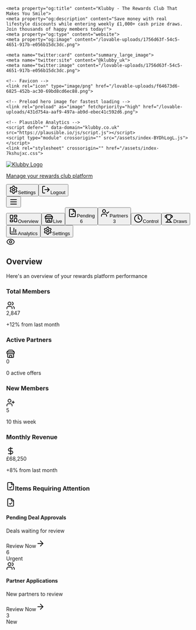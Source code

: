 <html lang="en"><head>
    <meta charset="UTF-8">
    <meta name="viewport" content="width=device-width, initial-scale=1.0">
    <title>Klubby - The Rewards Club That Makes You Smile</title>
    <meta name="description" content="Join Klubby, the UK's leading rewards club. Save money with real lifestyle discounts while entering weekly £1,000+ cash prize draws. Start your journey today!">
    <meta name="author" content="Klubby">

    <meta property="og:title" content="Klubby - The Rewards Club That Makes You Smile">
    <meta property="og:description" content="Save money with real lifestyle discounts while entering weekly £1,000+ cash prize draws. Join thousands of happy members today!">
    <meta property="og:type" content="website">
    <meta property="og:image" content="/lovable-uploads/1756d63f-54c5-4651-917b-e056b15dc3dc.png">

    <meta name="twitter:card" content="summary_large_image">
    <meta name="twitter:site" content="@klubby_uk">
    <meta name="twitter:image" content="/lovable-uploads/1756d63f-54c5-4651-917b-e056b15dc3dc.png">
    
    <!-- Favicon -->
    <link rel="icon" type="image/png" href="/lovable-uploads/f64673d6-6825-452b-ac30-69bd8cd6ec88.png">

    <!-- Preload hero image for fastest loading -->
    <link rel="preload" as="image" fetchpriority="high" href="/lovable-uploads/431d754a-aaf9-497a-ab9d-ebec41c592d6.png">
    
    <!-- Plausible Analytics -->
    <script defer="" data-domain="klubby.co.uk" src="https://plausible.io/js/script.js"></script>
    <script type="module" crossorigin="" src="/assets/index-BYDhLogL.js"></script>
    <link rel="stylesheet" crossorigin="" href="/assets/index-7kshujxc.css">
  <script defer="" src="https://klubby.lovable.app/~flock.js" data-proxy-url="https://klubby.lovable.app/~api/analytics"></script><style type="text/css">:where(html[dir="ltr"]),:where([data-sonner-toaster][dir="ltr"]){--toast-icon-margin-start: -3px;--toast-icon-margin-end: 4px;--toast-svg-margin-start: -1px;--toast-svg-margin-end: 0px;--toast-button-margin-start: auto;--toast-button-margin-end: 0;--toast-close-button-start: 0;--toast-close-button-end: unset;--toast-close-button-transform: translate(-35%, -35%)}:where(html[dir="rtl"]),:where([data-sonner-toaster][dir="rtl"]){--toast-icon-margin-start: 4px;--toast-icon-margin-end: -3px;--toast-svg-margin-start: 0px;--toast-svg-margin-end: -1px;--toast-button-margin-start: 0;--toast-button-margin-end: auto;--toast-close-button-start: unset;--toast-close-button-end: 0;--toast-close-button-transform: translate(35%, -35%)}:where([data-sonner-toaster]){position:fixed;width:var(--width);font-family:ui-sans-serif,system-ui,-apple-system,BlinkMacSystemFont,Segoe UI,Roboto,Helvetica Neue,Arial,Noto Sans,sans-serif,Apple Color Emoji,Segoe UI Emoji,Segoe UI Symbol,Noto Color Emoji;--gray1: hsl(0, 0%, 99%);--gray2: hsl(0, 0%, 97.3%);--gray3: hsl(0, 0%, 95.1%);--gray4: hsl(0, 0%, 93%);--gray5: hsl(0, 0%, 90.9%);--gray6: hsl(0, 0%, 88.7%);--gray7: hsl(0, 0%, 85.8%);--gray8: hsl(0, 0%, 78%);--gray9: hsl(0, 0%, 56.1%);--gray10: hsl(0, 0%, 52.3%);--gray11: hsl(0, 0%, 43.5%);--gray12: hsl(0, 0%, 9%);--border-radius: 8px;box-sizing:border-box;padding:0;margin:0;list-style:none;outline:none;z-index:999999999;transition:transform .4s ease}:where([data-sonner-toaster][data-lifted="true"]){transform:translateY(-10px)}@media (hover: none) and (pointer: coarse){:where([data-sonner-toaster][data-lifted="true"]){transform:none}}:where([data-sonner-toaster][data-x-position="right"]){right:var(--offset-right)}:where([data-sonner-toaster][data-x-position="left"]){left:var(--offset-left)}:where([data-sonner-toaster][data-x-position="center"]){left:50%;transform:translate(-50%)}:where([data-sonner-toaster][data-y-position="top"]){top:var(--offset-top)}:where([data-sonner-toaster][data-y-position="bottom"]){bottom:var(--offset-bottom)}:where([data-sonner-toast]){--y: translateY(100%);--lift-amount: calc(var(--lift) * var(--gap));z-index:var(--z-index);position:absolute;opacity:0;transform:var(--y);filter:blur(0);touch-action:none;transition:transform .4s,opacity .4s,height .4s,box-shadow .2s;box-sizing:border-box;outline:none;overflow-wrap:anywhere}:where([data-sonner-toast][data-styled="true"]){padding:16px;background:var(--normal-bg);border:1px solid var(--normal-border);color:var(--normal-text);border-radius:var(--border-radius);box-shadow:0 4px 12px #0000001a;width:var(--width);font-size:13px;display:flex;align-items:center;gap:6px}:where([data-sonner-toast]:focus-visible){box-shadow:0 4px 12px #0000001a,0 0 0 2px #0003}:where([data-sonner-toast][data-y-position="top"]){top:0;--y: translateY(-100%);--lift: 1;--lift-amount: calc(1 * var(--gap))}:where([data-sonner-toast][data-y-position="bottom"]){bottom:0;--y: translateY(100%);--lift: -1;--lift-amount: calc(var(--lift) * var(--gap))}:where([data-sonner-toast]) :where([data-description]){font-weight:400;line-height:1.4;color:inherit}:where([data-sonner-toast]) :where([data-title]){font-weight:500;line-height:1.5;color:inherit}:where([data-sonner-toast]) :where([data-icon]){display:flex;height:16px;width:16px;position:relative;justify-content:flex-start;align-items:center;flex-shrink:0;margin-left:var(--toast-icon-margin-start);margin-right:var(--toast-icon-margin-end)}:where([data-sonner-toast][data-promise="true"]) :where([data-icon])>svg{opacity:0;transform:scale(.8);transform-origin:center;animation:sonner-fade-in .3s ease forwards}:where([data-sonner-toast]) :where([data-icon])>*{flex-shrink:0}:where([data-sonner-toast]) :where([data-icon]) svg{margin-left:var(--toast-svg-margin-start);margin-right:var(--toast-svg-margin-end)}:where([data-sonner-toast]) :where([data-content]){display:flex;flex-direction:column;gap:2px}[data-sonner-toast][data-styled=true] [data-button]{border-radius:4px;padding-left:8px;padding-right:8px;height:24px;font-size:12px;color:var(--normal-bg);background:var(--normal-text);margin-left:var(--toast-button-margin-start);margin-right:var(--toast-button-margin-end);border:none;cursor:pointer;outline:none;display:flex;align-items:center;flex-shrink:0;transition:opacity .4s,box-shadow .2s}:where([data-sonner-toast]) :where([data-button]):focus-visible{box-shadow:0 0 0 2px #0006}:where([data-sonner-toast]) :where([data-button]):first-of-type{margin-left:var(--toast-button-margin-start);margin-right:var(--toast-button-margin-end)}:where([data-sonner-toast]) :where([data-cancel]){color:var(--normal-text);background:rgba(0,0,0,.08)}:where([data-sonner-toast][data-theme="dark"]) :where([data-cancel]){background:rgba(255,255,255,.3)}:where([data-sonner-toast]) :where([data-close-button]){position:absolute;left:var(--toast-close-button-start);right:var(--toast-close-button-end);top:0;height:20px;width:20px;display:flex;justify-content:center;align-items:center;padding:0;color:var(--gray12);border:1px solid var(--gray4);transform:var(--toast-close-button-transform);border-radius:50%;cursor:pointer;z-index:1;transition:opacity .1s,background .2s,border-color .2s}[data-sonner-toast] [data-close-button]{background:var(--gray1)}:where([data-sonner-toast]) :where([data-close-button]):focus-visible{box-shadow:0 4px 12px #0000001a,0 0 0 2px #0003}:where([data-sonner-toast]) :where([data-disabled="true"]){cursor:not-allowed}:where([data-sonner-toast]):hover :where([data-close-button]):hover{background:var(--gray2);border-color:var(--gray5)}:where([data-sonner-toast][data-swiping="true"]):before{content:"";position:absolute;left:-50%;right:-50%;height:100%;z-index:-1}:where([data-sonner-toast][data-y-position="top"][data-swiping="true"]):before{bottom:50%;transform:scaleY(3) translateY(50%)}:where([data-sonner-toast][data-y-position="bottom"][data-swiping="true"]):before{top:50%;transform:scaleY(3) translateY(-50%)}:where([data-sonner-toast][data-swiping="false"][data-removed="true"]):before{content:"";position:absolute;inset:0;transform:scaleY(2)}:where([data-sonner-toast]):after{content:"";position:absolute;left:0;height:calc(var(--gap) + 1px);bottom:100%;width:100%}:where([data-sonner-toast][data-mounted="true"]){--y: translateY(0);opacity:1}:where([data-sonner-toast][data-expanded="false"][data-front="false"]){--scale: var(--toasts-before) * .05 + 1;--y: translateY(calc(var(--lift-amount) * var(--toasts-before))) scale(calc(-1 * var(--scale)));height:var(--front-toast-height)}:where([data-sonner-toast])>*{transition:opacity .4s}:where([data-sonner-toast][data-expanded="false"][data-front="false"][data-styled="true"])>*{opacity:0}:where([data-sonner-toast][data-visible="false"]){opacity:0;pointer-events:none}:where([data-sonner-toast][data-mounted="true"][data-expanded="true"]){--y: translateY(calc(var(--lift) * var(--offset)));height:var(--initial-height)}:where([data-sonner-toast][data-removed="true"][data-front="true"][data-swipe-out="false"]){--y: translateY(calc(var(--lift) * -100%));opacity:0}:where([data-sonner-toast][data-removed="true"][data-front="false"][data-swipe-out="false"][data-expanded="true"]){--y: translateY(calc(var(--lift) * var(--offset) + var(--lift) * -100%));opacity:0}:where([data-sonner-toast][data-removed="true"][data-front="false"][data-swipe-out="false"][data-expanded="false"]){--y: translateY(40%);opacity:0;transition:transform .5s,opacity .2s}:where([data-sonner-toast][data-removed="true"][data-front="false"]):before{height:calc(var(--initial-height) + 20%)}[data-sonner-toast][data-swiping=true]{transform:var(--y) translateY(var(--swipe-amount-y, 0px)) translate(var(--swipe-amount-x, 0px));transition:none}[data-sonner-toast][data-swiped=true]{user-select:none}[data-sonner-toast][data-swipe-out=true][data-y-position=bottom],[data-sonner-toast][data-swipe-out=true][data-y-position=top]{animation-duration:.2s;animation-timing-function:ease-out;animation-fill-mode:forwards}[data-sonner-toast][data-swipe-out=true][data-swipe-direction=left]{animation-name:swipe-out-left}[data-sonner-toast][data-swipe-out=true][data-swipe-direction=right]{animation-name:swipe-out-right}[data-sonner-toast][data-swipe-out=true][data-swipe-direction=up]{animation-name:swipe-out-up}[data-sonner-toast][data-swipe-out=true][data-swipe-direction=down]{animation-name:swipe-out-down}@keyframes swipe-out-left{0%{transform:var(--y) translate(var(--swipe-amount-x));opacity:1}to{transform:var(--y) translate(calc(var(--swipe-amount-x) - 100%));opacity:0}}@keyframes swipe-out-right{0%{transform:var(--y) translate(var(--swipe-amount-x));opacity:1}to{transform:var(--y) translate(calc(var(--swipe-amount-x) + 100%));opacity:0}}@keyframes swipe-out-up{0%{transform:var(--y) translateY(var(--swipe-amount-y));opacity:1}to{transform:var(--y) translateY(calc(var(--swipe-amount-y) - 100%));opacity:0}}@keyframes swipe-out-down{0%{transform:var(--y) translateY(var(--swipe-amount-y));opacity:1}to{transform:var(--y) translateY(calc(var(--swipe-amount-y) + 100%));opacity:0}}@media (max-width: 600px){[data-sonner-toaster]{position:fixed;right:var(--mobile-offset-right);left:var(--mobile-offset-left);width:100%}[data-sonner-toaster][dir=rtl]{left:calc(var(--mobile-offset-left) * -1)}[data-sonner-toaster] [data-sonner-toast]{left:0;right:0;width:calc(100% - var(--mobile-offset-left) * 2)}[data-sonner-toaster][data-x-position=left]{left:var(--mobile-offset-left)}[data-sonner-toaster][data-y-position=bottom]{bottom:var(--mobile-offset-bottom)}[data-sonner-toaster][data-y-position=top]{top:var(--mobile-offset-top)}[data-sonner-toaster][data-x-position=center]{left:var(--mobile-offset-left);right:var(--mobile-offset-right);transform:none}}[data-sonner-toaster][data-theme=light]{--normal-bg: #fff;--normal-border: var(--gray4);--normal-text: var(--gray12);--success-bg: hsl(143, 85%, 96%);--success-border: hsl(145, 92%, 91%);--success-text: hsl(140, 100%, 27%);--info-bg: hsl(208, 100%, 97%);--info-border: hsl(221, 91%, 91%);--info-text: hsl(210, 92%, 45%);--warning-bg: hsl(49, 100%, 97%);--warning-border: hsl(49, 91%, 91%);--warning-text: hsl(31, 92%, 45%);--error-bg: hsl(359, 100%, 97%);--error-border: hsl(359, 100%, 94%);--error-text: hsl(360, 100%, 45%)}[data-sonner-toaster][data-theme=light] [data-sonner-toast][data-invert=true]{--normal-bg: #000;--normal-border: hsl(0, 0%, 20%);--normal-text: var(--gray1)}[data-sonner-toaster][data-theme=dark] [data-sonner-toast][data-invert=true]{--normal-bg: #fff;--normal-border: var(--gray3);--normal-text: var(--gray12)}[data-sonner-toaster][data-theme=dark]{--normal-bg: #000;--normal-bg-hover: hsl(0, 0%, 12%);--normal-border: hsl(0, 0%, 20%);--normal-border-hover: hsl(0, 0%, 25%);--normal-text: var(--gray1);--success-bg: hsl(150, 100%, 6%);--success-border: hsl(147, 100%, 12%);--success-text: hsl(150, 86%, 65%);--info-bg: hsl(215, 100%, 6%);--info-border: hsl(223, 100%, 12%);--info-text: hsl(216, 87%, 65%);--warning-bg: hsl(64, 100%, 6%);--warning-border: hsl(60, 100%, 12%);--warning-text: hsl(46, 87%, 65%);--error-bg: hsl(358, 76%, 10%);--error-border: hsl(357, 89%, 16%);--error-text: hsl(358, 100%, 81%)}[data-sonner-toaster][data-theme=dark] [data-sonner-toast] [data-close-button]{background:var(--normal-bg);border-color:var(--normal-border);color:var(--normal-text)}[data-sonner-toaster][data-theme=dark] [data-sonner-toast] [data-close-button]:hover{background:var(--normal-bg-hover);border-color:var(--normal-border-hover)}[data-rich-colors=true][data-sonner-toast][data-type=success],[data-rich-colors=true][data-sonner-toast][data-type=success] [data-close-button]{background:var(--success-bg);border-color:var(--success-border);color:var(--success-text)}[data-rich-colors=true][data-sonner-toast][data-type=info],[data-rich-colors=true][data-sonner-toast][data-type=info] [data-close-button]{background:var(--info-bg);border-color:var(--info-border);color:var(--info-text)}[data-rich-colors=true][data-sonner-toast][data-type=warning],[data-rich-colors=true][data-sonner-toast][data-type=warning] [data-close-button]{background:var(--warning-bg);border-color:var(--warning-border);color:var(--warning-text)}[data-rich-colors=true][data-sonner-toast][data-type=error],[data-rich-colors=true][data-sonner-toast][data-type=error] [data-close-button]{background:var(--error-bg);border-color:var(--error-border);color:var(--error-text)}.sonner-loading-wrapper{--size: 16px;height:var(--size);width:var(--size);position:absolute;inset:0;z-index:10}.sonner-loading-wrapper[data-visible=false]{transform-origin:center;animation:sonner-fade-out .2s ease forwards}.sonner-spinner{position:relative;top:50%;left:50%;height:var(--size);width:var(--size)}.sonner-loading-bar{animation:sonner-spin 1.2s linear infinite;background:var(--gray11);border-radius:6px;height:8%;left:-10%;position:absolute;top:-3.9%;width:24%}.sonner-loading-bar:nth-child(1){animation-delay:-1.2s;transform:rotate(.0001deg) translate(146%)}.sonner-loading-bar:nth-child(2){animation-delay:-1.1s;transform:rotate(30deg) translate(146%)}.sonner-loading-bar:nth-child(3){animation-delay:-1s;transform:rotate(60deg) translate(146%)}.sonner-loading-bar:nth-child(4){animation-delay:-.9s;transform:rotate(90deg) translate(146%)}.sonner-loading-bar:nth-child(5){animation-delay:-.8s;transform:rotate(120deg) translate(146%)}.sonner-loading-bar:nth-child(6){animation-delay:-.7s;transform:rotate(150deg) translate(146%)}.sonner-loading-bar:nth-child(7){animation-delay:-.6s;transform:rotate(180deg) translate(146%)}.sonner-loading-bar:nth-child(8){animation-delay:-.5s;transform:rotate(210deg) translate(146%)}.sonner-loading-bar:nth-child(9){animation-delay:-.4s;transform:rotate(240deg) translate(146%)}.sonner-loading-bar:nth-child(10){animation-delay:-.3s;transform:rotate(270deg) translate(146%)}.sonner-loading-bar:nth-child(11){animation-delay:-.2s;transform:rotate(300deg) translate(146%)}.sonner-loading-bar:nth-child(12){animation-delay:-.1s;transform:rotate(330deg) translate(146%)}@keyframes sonner-fade-in{0%{opacity:0;transform:scale(.8)}to{opacity:1;transform:scale(1)}}@keyframes sonner-fade-out{0%{opacity:1;transform:scale(1)}to{opacity:0;transform:scale(.8)}}@keyframes sonner-spin{0%{opacity:1}to{opacity:.15}}@media (prefers-reduced-motion){[data-sonner-toast],[data-sonner-toast]>*,.sonner-loading-bar{transition:none!important;animation:none!important}}.sonner-loader{position:absolute;top:50%;left:50%;transform:translate(-50%,-50%);transform-origin:center;transition:opacity .2s,transform .2s}.sonner-loader[data-visible=false]{opacity:0;transform:scale(.8) translate(-50%,-50%)}
</style><script src="https://js.stripe.com/basil/stripe.js"></script></head>

  <body>
    <div id="root"><div role="region" aria-label="Notifications (F8)" tabindex="-1" style="pointer-events: none;"><ol tabindex="-1" class="fixed top-0 z-[100] flex max-h-screen w-full flex-col-reverse p-4 sm:bottom-0 sm:right-0 sm:top-auto sm:flex-col md:max-w-[420px]"></ol></div><section aria-label="Notifications alt+T" tabindex="-1" aria-live="polite" aria-relevant="additions text" aria-atomic="false"></section><div class="min-h-screen bg-gray-50"><section aria-label="Notifications alt+T" tabindex="-1" aria-live="polite" aria-relevant="additions text" aria-atomic="false"></section><div class="bg-white border-b sticky top-0 z-50"><div class="container mx-auto px-3 sm:px-4 py-3 sm:py-4"><div class="flex justify-between items-center"><div class="flex items-center gap-3 flex-1 min-w-0"><a class="min-w-0 hover:opacity-75 transition-opacity cursor-pointer logo-container" href="/"><img src="/lovable-uploads/72c42a37-bf4d-404a-a138-eceae15bed83.png" alt="Klubby Logo" class="h-6 sm:h-8 md:h-8 lg:h-14 xl:h-16 w-auto hover:opacity-80 transition-opacity object-contain ml-4 sm:ml-0" style="object-position: left center;"><p class="text-sm sm:text-base text-gray-600 hidden sm:block mt-1">Manage your rewards club platform</p></a></div><div class="hidden lg:flex items-center gap-2"><button class="inline-flex items-center justify-center gap-2 whitespace-nowrap text-sm font-medium ring-offset-background transition-colors focus-visible:outline-none focus-visible:ring-2 focus-visible:ring-ring focus-visible:ring-offset-2 disabled:pointer-events-none disabled:opacity-50 [&amp;_svg]:pointer-events-none [&amp;_svg]:size-4 [&amp;_svg]:shrink-0 border border-input bg-background hover:bg-accent hover:text-accent-foreground h-9 rounded-md px-3"><svg xmlns="http://www.w3.org/2000/svg" width="24" height="24" viewBox="0 0 24 24" fill="none" stroke="currentColor" stroke-width="2" stroke-linecap="round" stroke-linejoin="round" class="lucide lucide-settings w-4 h-4 mr-1"><path d="M12.22 2h-.44a2 2 0 0 0-2 2v.18a2 2 0 0 1-1 1.73l-.43.25a2 2 0 0 1-2 0l-.15-.08a2 2 0 0 0-2.73.73l-.22.38a2 2 0 0 0 .73 2.73l.15.1a2 2 0 0 1 1 1.72v.51a2 2 0 0 1-1 1.74l-.15.09a2 2 0 0 0-.73 2.73l.22.38a2 2 0 0 0 2.73.73l.15-.08a2 2 0 0 1 2 0l.43.25a2 2 0 0 1 1 1.73V20a2 2 0 0 0 2 2h.44a2 2 0 0 0 2-2v-.18a2 2 0 0 1 1-1.73l.43-.25a2 2 0 0 1 2 0l.15.08a2 2 0 0 0 2.73-.73l.22-.39a2 2 0 0 0-.73-2.73l-.15-.08a2 2 0 0 1-1-1.74v-.5a2 2 0 0 1 1-1.74l.15-.09a2 2 0 0 0 .73-2.73l-.22-.38a2 2 0 0 0-2.73-.73l-.15.08a2 2 0 0 1-2 0l-.43-.25a2 2 0 0 1-1-1.73V4a2 2 0 0 0-2-2z"></path><circle cx="12" cy="12" r="3"></circle></svg>Settings</button><button class="inline-flex items-center justify-center gap-2 whitespace-nowrap text-sm font-medium ring-offset-background transition-colors focus-visible:outline-none focus-visible:ring-2 focus-visible:ring-ring focus-visible:ring-offset-2 disabled:pointer-events-none disabled:opacity-50 [&amp;_svg]:pointer-events-none [&amp;_svg]:size-4 [&amp;_svg]:shrink-0 border bg-background h-9 rounded-md px-3 text-red-600 border-red-200 hover:bg-red-50 hover:text-red-700"><svg xmlns="http://www.w3.org/2000/svg" width="24" height="24" viewBox="0 0 24 24" fill="none" stroke="currentColor" stroke-width="2" stroke-linecap="round" stroke-linejoin="round" class="lucide lucide-log-out w-4 h-4 mr-1"><path d="M9 21H5a2 2 0 0 1-2-2V5a2 2 0 0 1 2-2h4"></path><polyline points="16 17 21 12 16 7"></polyline><line x1="21" x2="9" y1="12" y2="12"></line></svg>Logout</button></div><div class="lg:hidden"><button class="inline-flex items-center justify-center gap-2 whitespace-nowrap text-sm font-medium ring-offset-background transition-colors focus-visible:outline-none focus-visible:ring-2 focus-visible:ring-ring focus-visible:ring-offset-2 disabled:pointer-events-none disabled:opacity-50 [&amp;_svg]:pointer-events-none [&amp;_svg]:size-4 [&amp;_svg]:shrink-0 border hover:text-accent-foreground h-9 rounded-md px-3 bg-white hover:bg-gray-50 border-gray-200" type="button" aria-haspopup="dialog" aria-expanded="false" aria-controls="radix-:r0:" data-state="closed"><svg xmlns="http://www.w3.org/2000/svg" width="24" height="24" viewBox="0 0 24 24" fill="none" stroke="currentColor" stroke-width="2" stroke-linecap="round" stroke-linejoin="round" class="lucide lucide-menu w-4 h-4"><line x1="4" x2="20" y1="12" y2="12"></line><line x1="4" x2="20" y1="6" y2="6"></line><line x1="4" x2="20" y1="18" y2="18"></line></svg></button></div></div></div></div><div class="container mx-auto px-2 sm:px-4 py-4 sm:py-8"><div dir="ltr" data-orientation="horizontal" class="w-full"><div class="mb-4 sm:mb-6"><div class="w-full overflow-x-auto scrollbar-hide md:overflow-visible"><div class="bg-white rounded-2xl shadow-lg border border-gray-200 p-1 md:p-2 min-w-max"><div role="tablist" aria-orientation="horizontal" class="items-center justify-center rounded-md p-1 text-muted-foreground grid grid-cols-8 bg-transparent gap-1 md:gap-2 min-w-max h-auto" tabindex="0" data-orientation="horizontal" style="outline: none;"><button type="button" role="tab" aria-selected="true" aria-controls="radix-:r3:-content-overview" data-state="active" id="radix-:r3:-trigger-overview" class="justify-center ring-offset-background focus-visible:outline-none focus-visible:ring-2 focus-visible:ring-ring focus-visible:ring-offset-2 disabled:pointer-events-none disabled:opacity-50 data-[state=active]:bg-background data-[state=active]:bg-gradient-to-br data-[state=active]:from-green-500 data-[state=active]:to-green-600 data-[state=active]:text-white data-[state=active]:shadow-lg data-[state=active]:shadow-green-500/25 text-green-600 hover:text-green-700 hover:bg-green-50 transition-all duration-200 rounded-xl font-medium text-xs md:text-sm px-2 md:px-6 py-2 md:py-4 whitespace-nowrap min-w-0 flex flex-col items-center gap-1 md:gap-2" tabindex="-1" data-orientation="horizontal" data-radix-collection-item=""><svg xmlns="http://www.w3.org/2000/svg" width="24" height="24" viewBox="0 0 24 24" fill="none" stroke="currentColor" stroke-width="2" stroke-linecap="round" stroke-linejoin="round" class="lucide lucide-layout-dashboard w-5 h-5 data-[state=active]:text-white"><rect width="7" height="9" x="3" y="3" rx="1"></rect><rect width="7" height="5" x="14" y="3" rx="1"></rect><rect width="7" height="9" x="14" y="12" rx="1"></rect><rect width="7" height="5" x="3" y="16" rx="1"></rect></svg><span>Overview</span></button><button type="button" role="tab" aria-selected="false" aria-controls="radix-:r3:-content-live-deals" data-state="inactive" id="radix-:r3:-trigger-live-deals" class="justify-center ring-offset-background focus-visible:outline-none focus-visible:ring-2 focus-visible:ring-ring focus-visible:ring-offset-2 disabled:pointer-events-none disabled:opacity-50 data-[state=active]:bg-background data-[state=active]:bg-gradient-to-br data-[state=active]:from-green-500 data-[state=active]:to-green-600 data-[state=active]:text-white data-[state=active]:shadow-lg data-[state=active]:shadow-green-500/25 text-green-600 hover:text-green-700 hover:bg-green-50 transition-all duration-200 rounded-xl font-medium text-xs md:text-sm px-2 md:px-6 py-2 md:py-4 whitespace-nowrap flex flex-col items-center gap-1 md:gap-2" tabindex="-1" data-orientation="horizontal" data-radix-collection-item=""><svg xmlns="http://www.w3.org/2000/svg" width="24" height="24" viewBox="0 0 24 24" fill="none" stroke="currentColor" stroke-width="2" stroke-linecap="round" stroke-linejoin="round" class="lucide lucide-store w-4 h-4 md:w-5 md:h-5 data-[state=active]:text-white"><path d="m2 7 4.41-4.41A2 2 0 0 1 7.83 2h8.34a2 2 0 0 1 1.42.59L22 7"></path><path d="M4 12v8a2 2 0 0 0 2 2h12a2 2 0 0 0 2-2v-8"></path><path d="M15 22v-4a2 2 0 0 0-2-2h-2a2 2 0 0 0-2 2v4"></path><path d="M2 7h20"></path><path d="M22 7v3a2 2 0 0 1-2 2a2.7 2.7 0 0 1-1.59-.63.7.7 0 0 0-.82 0A2.7 2.7 0 0 1 16 12a2.7 2.7 0 0 1-1.59-.63.7.7 0 0 0-.82 0A2.7 2.7 0 0 1 12 12a2.7 2.7 0 0 1-1.59-.63.7.7 0 0 0-.82 0A2.7 2.7 0 0 1 8 12a2.7 2.7 0 0 1-1.59-.63.7.7 0 0 0-.82 0A2.7 2.7 0 0 1 4 12a2 2 0 0 1-2-2V7"></path></svg><span class="hidden sm:block">Live</span></button><button type="button" role="tab" aria-selected="false" aria-controls="radix-:r3:-content-pending-deals" data-state="inactive" id="radix-:r3:-trigger-pending-deals" class="justify-center ring-offset-background focus-visible:outline-none focus-visible:ring-2 focus-visible:ring-ring focus-visible:ring-offset-2 disabled:pointer-events-none disabled:opacity-50 data-[state=active]:bg-background data-[state=active]:bg-gradient-to-br data-[state=active]:from-green-500 data-[state=active]:to-green-600 data-[state=active]:text-white data-[state=active]:shadow-lg data-[state=active]:shadow-green-500/25 text-green-600 hover:text-green-700 hover:bg-green-50 transition-all duration-200 rounded-xl font-medium text-xs md:text-sm px-2 md:px-6 py-2 md:py-4 whitespace-nowrap min-w-0 flex flex-col items-center gap-1 md:gap-2 relative" tabindex="-1" data-orientation="horizontal" data-radix-collection-item=""><svg xmlns="http://www.w3.org/2000/svg" width="24" height="24" viewBox="0 0 24 24" fill="none" stroke="currentColor" stroke-width="2" stroke-linecap="round" stroke-linejoin="round" class="lucide lucide-file-check w-4 h-4 md:w-5 md:h-5 data-[state=active]:text-white"><path d="M15 2H6a2 2 0 0 0-2 2v16a2 2 0 0 0 2 2h12a2 2 0 0 0 2-2V7Z"></path><path d="M14 2v4a2 2 0 0 0 2 2h4"></path><path d="m9 15 2 2 4-4"></path></svg><span class="hidden sm:block">Pending</span><div class="rounded-full font-semibold transition-colors focus:outline-none focus:ring-2 focus:ring-ring focus:ring-offset-2 border-transparent absolute -top-1 -right-1 min-w-4 h-4 md:min-w-5 md:h-5 flex items-center justify-center p-0 bg-green-600 text-white hover:bg-green-700 border-0 text-[10px] md:text-xs">6</div></button><button type="button" role="tab" aria-selected="false" aria-controls="radix-:r3:-content-partner-apps" data-state="inactive" id="radix-:r3:-trigger-partner-apps" class="justify-center ring-offset-background focus-visible:outline-none focus-visible:ring-2 focus-visible:ring-ring focus-visible:ring-offset-2 disabled:pointer-events-none disabled:opacity-50 data-[state=active]:bg-background data-[state=active]:bg-gradient-to-br data-[state=active]:from-green-500 data-[state=active]:to-green-600 data-[state=active]:text-white data-[state=active]:shadow-lg data-[state=active]:shadow-green-500/25 text-green-600 hover:text-green-700 hover:bg-green-50 transition-all duration-200 rounded-xl font-medium text-xs md:text-sm px-2 md:px-6 py-2 md:py-4 whitespace-nowrap flex flex-col items-center gap-1 md:gap-2 relative" tabindex="-1" data-orientation="horizontal" data-radix-collection-item=""><svg xmlns="http://www.w3.org/2000/svg" width="24" height="24" viewBox="0 0 24 24" fill="none" stroke="currentColor" stroke-width="2" stroke-linecap="round" stroke-linejoin="round" class="lucide lucide-user-check w-4 h-4 md:w-5 md:h-5 data-[state=active]:text-white"><path d="M16 21v-2a4 4 0 0 0-4-4H6a4 4 0 0 0-4 4v2"></path><circle cx="9" cy="7" r="4"></circle><polyline points="16 11 18 13 22 9"></polyline></svg><span class="hidden sm:block">Partners</span><div class="rounded-full font-semibold transition-colors focus:outline-none focus:ring-2 focus:ring-ring focus:ring-offset-2 border-transparent absolute -top-1 -right-1 min-w-4 h-4 md:min-w-5 md:h-5 flex items-center justify-center p-0 bg-green-600 text-white hover:bg-green-700 border-0 text-[10px] md:text-xs">3</div></button><button type="button" role="tab" aria-selected="false" aria-controls="radix-:r3:-content-draw-control" data-state="inactive" id="radix-:r3:-trigger-draw-control" class="justify-center ring-offset-background focus-visible:outline-none focus-visible:ring-2 focus-visible:ring-ring focus-visible:ring-offset-2 disabled:pointer-events-none disabled:opacity-50 data-[state=active]:bg-background data-[state=active]:bg-gradient-to-br data-[state=active]:from-green-500 data-[state=active]:to-green-600 data-[state=active]:text-white data-[state=active]:shadow-lg data-[state=active]:shadow-green-500/25 text-green-600 hover:text-green-700 hover:bg-green-50 transition-all duration-200 rounded-xl font-medium text-xs md:text-sm px-2 md:px-6 py-2 md:py-4 whitespace-nowrap flex flex-col items-center gap-1 md:gap-2" tabindex="-1" data-orientation="horizontal" data-radix-collection-item=""><svg xmlns="http://www.w3.org/2000/svg" width="24" height="24" viewBox="0 0 24 24" fill="none" stroke="currentColor" stroke-width="2" stroke-linecap="round" stroke-linejoin="round" class="lucide lucide-clock w-4 h-4 md:w-5 md:h-5 data-[state=active]:text-white"><circle cx="12" cy="12" r="10"></circle><polyline points="12 6 12 12 16 14"></polyline></svg><span class="hidden sm:block">Control</span></button><button type="button" role="tab" aria-selected="false" aria-controls="radix-:r3:-content-draws" data-state="inactive" id="radix-:r3:-trigger-draws" class="justify-center ring-offset-background focus-visible:outline-none focus-visible:ring-2 focus-visible:ring-ring focus-visible:ring-offset-2 disabled:pointer-events-none disabled:opacity-50 data-[state=active]:bg-background data-[state=active]:bg-gradient-to-br data-[state=active]:from-green-500 data-[state=active]:to-green-600 data-[state=active]:text-white data-[state=active]:shadow-lg data-[state=active]:shadow-green-500/25 text-green-600 hover:text-green-700 hover:bg-green-50 transition-all duration-200 rounded-xl font-medium text-xs md:text-sm px-2 md:px-6 py-2 md:py-4 whitespace-nowrap flex flex-col items-center gap-1 md:gap-2" tabindex="-1" data-orientation="horizontal" data-radix-collection-item=""><svg xmlns="http://www.w3.org/2000/svg" width="24" height="24" viewBox="0 0 24 24" fill="none" stroke="currentColor" stroke-width="2" stroke-linecap="round" stroke-linejoin="round" class="lucide lucide-trophy w-4 h-4 md:w-5 md:h-5 data-[state=active]:text-white"><path d="M6 9H4.5a2.5 2.5 0 0 1 0-5H6"></path><path d="M18 9h1.5a2.5 2.5 0 0 0 0-5H18"></path><path d="M4 22h16"></path><path d="M10 14.66V17c0 .55-.47.98-.97 1.21C7.85 18.75 7 20.24 7 22"></path><path d="M14 14.66V17c0 .55.47.98.97 1.21C16.15 18.75 17 20.24 17 22"></path><path d="M18 2H6v7a6 6 0 0 0 12 0V2Z"></path></svg><span class="hidden sm:block">Draws</span></button><button type="button" role="tab" aria-selected="false" aria-controls="radix-:r3:-content-analytics" data-state="inactive" id="radix-:r3:-trigger-analytics" class="justify-center ring-offset-background focus-visible:outline-none focus-visible:ring-2 focus-visible:ring-ring focus-visible:ring-offset-2 disabled:pointer-events-none disabled:opacity-50 data-[state=active]:bg-background data-[state=active]:bg-gradient-to-br data-[state=active]:from-green-500 data-[state=active]:to-green-600 data-[state=active]:text-white data-[state=active]:shadow-lg data-[state=active]:shadow-green-500/25 text-green-600 hover:text-green-700 hover:bg-green-50 transition-all duration-200 rounded-xl font-medium text-xs md:text-sm px-2 md:px-6 py-2 md:py-4 whitespace-nowrap flex flex-col items-center gap-1 md:gap-2" tabindex="-1" data-orientation="horizontal" data-radix-collection-item=""><svg xmlns="http://www.w3.org/2000/svg" width="24" height="24" viewBox="0 0 24 24" fill="none" stroke="currentColor" stroke-width="2" stroke-linecap="round" stroke-linejoin="round" class="lucide lucide-chart-column w-4 h-4 md:w-5 md:h-5 data-[state=active]:text-white"><path d="M3 3v16a2 2 0 0 0 2 2h16"></path><path d="M18 17V9"></path><path d="M13 17V5"></path><path d="M8 17v-3"></path></svg><span class="hidden sm:block">Analytics</span></button><button type="button" role="tab" aria-selected="false" aria-controls="radix-:r3:-content-settings" data-state="inactive" id="radix-:r3:-trigger-settings" class="justify-center ring-offset-background focus-visible:outline-none focus-visible:ring-2 focus-visible:ring-ring focus-visible:ring-offset-2 disabled:pointer-events-none disabled:opacity-50 data-[state=active]:bg-background data-[state=active]:bg-gradient-to-br data-[state=active]:from-green-500 data-[state=active]:to-green-600 data-[state=active]:text-white data-[state=active]:shadow-lg data-[state=active]:shadow-green-500/25 text-green-600 hover:text-green-700 hover:bg-green-50 transition-all duration-200 rounded-xl font-medium text-xs md:text-sm px-2 md:px-6 py-2 md:py-4 whitespace-nowrap flex flex-col items-center gap-1 md:gap-2" tabindex="-1" data-orientation="horizontal" data-radix-collection-item=""><svg xmlns="http://www.w3.org/2000/svg" width="24" height="24" viewBox="0 0 24 24" fill="none" stroke="currentColor" stroke-width="2" stroke-linecap="round" stroke-linejoin="round" class="lucide lucide-settings w-4 h-4 md:w-5 md:h-5 data-[state=active]:text-white"><path d="M12.22 2h-.44a2 2 0 0 0-2 2v.18a2 2 0 0 1-1 1.73l-.43.25a2 2 0 0 1-2 0l-.15-.08a2 2 0 0 0-2.73.73l-.22.38a2 2 0 0 0 .73 2.73l.15.1a2 2 0 0 1 1 1.72v.51a2 2 0 0 1-1 1.74l-.15.09a2 2 0 0 0-.73 2.73l.22.38a2 2 0 0 0 2.73.73l.15-.08a2 2 0 0 1 2 0l.43.25a2 2 0 0 1 1 1.73V20a2 2 0 0 0 2 2h.44a2 2 0 0 0 2-2v-.18a2 2 0 0 1 1-1.73l.43-.25a2 2 0 0 1 2 0l.15.08a2 2 0 0 0 2.73-.73l.22-.39a2 2 0 0 0-.73-2.73l-.15-.08a2 2 0 0 1-1-1.74v-.5a2 2 0 0 1 1-1.74l.15-.09a2 2 0 0 0 .73-2.73l-.22-.38a2 2 0 0 0-2.73-.73l-.15.08a2 2 0 0 1-2 0l-.43-.25a2 2 0 0 1-1-1.73V4a2 2 0 0 0-2-2z"></path><circle cx="12" cy="12" r="3"></circle></svg><span class="hidden sm:block">Settings</span></button></div></div></div></div><div data-state="active" data-orientation="horizontal" role="tabpanel" aria-labelledby="radix-:r3:-trigger-overview" id="radix-:r3:-content-overview" tabindex="0" class="ring-offset-background focus-visible:outline-none focus-visible:ring-2 focus-visible:ring-ring focus-visible:ring-offset-2 mt-4 sm:mt-6" style=""><div class="space-y-6"><div class="bg-gradient-to-r from-green-50 to-emerald-50 rounded-lg p-4 sm:p-6 border border-green-100"><div class="flex items-center gap-3 mb-2"><div class="w-10 h-10 bg-green-600 rounded-lg flex items-center justify-center"><svg xmlns="http://www.w3.org/2000/svg" width="24" height="24" viewBox="0 0 24 24" fill="none" stroke="currentColor" stroke-width="2" stroke-linecap="round" stroke-linejoin="round" class="lucide lucide-eye w-5 h-5 text-white"><path d="M2.062 12.348a1 1 0 0 1 0-.696 10.75 10.75 0 0 1 19.876 0 1 1 0 0 1 0 .696 10.75 10.75 0 0 1-19.876 0"></path><circle cx="12" cy="12" r="3"></circle></svg></div><div><h2 class="text-xl sm:text-2xl font-bold text-green-800">Overview</h2><p class="text-green-700 text-sm sm:text-base">Here's an overview of your rewards platform performance</p></div></div></div><div class="grid grid-cols-1 sm:grid-cols-2 lg:grid-cols-4 gap-4"><div class="rounded-lg border bg-card text-card-foreground shadow-sm hover:shadow-md transition-shadow"><div class="p-6 flex flex-row items-center justify-between space-y-0 pb-2"><h3 class="tracking-tight text-sm font-medium">Total Members</h3><svg xmlns="http://www.w3.org/2000/svg" width="24" height="24" viewBox="0 0 24 24" fill="none" stroke="currentColor" stroke-width="2" stroke-linecap="round" stroke-linejoin="round" class="lucide lucide-users h-4 w-4 text-muted-foreground"><path d="M16 21v-2a4 4 0 0 0-4-4H6a4 4 0 0 0-4 4v2"></path><circle cx="9" cy="7" r="4"></circle><path d="M22 21v-2a4 4 0 0 0-3-3.87"></path><path d="M16 3.13a4 4 0 0 1 0 7.75"></path></svg></div><div class="p-6 pt-0"><div class="text-2xl font-bold">2,847</div><p class="text-xs text-muted-foreground">+12% from last month</p></div></div><div class="rounded-lg border bg-card text-card-foreground shadow-sm hover:shadow-md transition-shadow"><div class="p-6 flex flex-row items-center justify-between space-y-0 pb-2"><h3 class="tracking-tight text-sm font-medium">Active Partners</h3><svg xmlns="http://www.w3.org/2000/svg" width="24" height="24" viewBox="0 0 24 24" fill="none" stroke="currentColor" stroke-width="2" stroke-linecap="round" stroke-linejoin="round" class="lucide lucide-store h-4 w-4 text-muted-foreground"><path d="m2 7 4.41-4.41A2 2 0 0 1 7.83 2h8.34a2 2 0 0 1 1.42.59L22 7"></path><path d="M4 12v8a2 2 0 0 0 2 2h12a2 2 0 0 0 2-2v-8"></path><path d="M15 22v-4a2 2 0 0 0-2-2h-2a2 2 0 0 0-2 2v4"></path><path d="M2 7h20"></path><path d="M22 7v3a2 2 0 0 1-2 2a2.7 2.7 0 0 1-1.59-.63.7.7 0 0 0-.82 0A2.7 2.7 0 0 1 16 12a2.7 2.7 0 0 1-1.59-.63.7.7 0 0 0-.82 0A2.7 2.7 0 0 1 12 12a2.7 2.7 0 0 1-1.59-.63.7.7 0 0 0-.82 0A2.7 2.7 0 0 1 8 12a2.7 2.7 0 0 1-1.59-.63.7.7 0 0 0-.82 0A2.7 2.7 0 0 1 4 12a2 2 0 0 1-2-2V7"></path></svg></div><div class="p-6 pt-0"><div class="text-2xl font-bold">0</div><p class="text-xs text-muted-foreground">0 active offers</p></div></div><div class="rounded-lg border bg-card text-card-foreground shadow-sm hover:shadow-md transition-shadow"><div class="p-6 flex flex-row items-center justify-between space-y-0 pb-2"><h3 class="tracking-tight text-sm font-medium">New Members</h3><svg xmlns="http://www.w3.org/2000/svg" width="24" height="24" viewBox="0 0 24 24" fill="none" stroke="currentColor" stroke-width="2" stroke-linecap="round" stroke-linejoin="round" class="lucide lucide-user-plus h-4 w-4 text-muted-foreground"><path d="M16 21v-2a4 4 0 0 0-4-4H6a4 4 0 0 0-4 4v2"></path><circle cx="9" cy="7" r="4"></circle><line x1="19" x2="19" y1="8" y2="14"></line><line x1="22" x2="16" y1="11" y2="11"></line></svg></div><div class="p-6 pt-0"><div class="text-2xl font-bold">5</div><p class="text-xs text-muted-foreground">10 this week</p></div></div><div class="rounded-lg border bg-card text-card-foreground shadow-sm bg-gradient-to-br from-green-50 to-emerald-50 border-green-200 hover:shadow-md transition-shadow"><div class="p-6 flex flex-row items-center justify-between space-y-0 pb-2"><h3 class="tracking-tight text-sm font-medium text-green-700">Monthly Revenue</h3><svg xmlns="http://www.w3.org/2000/svg" width="24" height="24" viewBox="0 0 24 24" fill="none" stroke="currentColor" stroke-width="2" stroke-linecap="round" stroke-linejoin="round" class="lucide lucide-dollar-sign h-4 w-4 text-green-600"><line x1="12" x2="12" y1="2" y2="22"></line><path d="M17 5H9.5a3.5 3.5 0 0 0 0 7h5a3.5 3.5 0 0 1 0 7H6"></path></svg></div><div class="p-6 pt-0"><div class="text-2xl font-bold text-green-700">£68,250</div><p class="text-xs text-green-600">+8% from last month</p></div></div></div><div class="rounded-lg border bg-card text-card-foreground shadow-sm border-amber-200 bg-gradient-to-r from-amber-50 via-orange-50 to-red-50"><div class="flex flex-col space-y-1.5 p-6"><h3 class="font-semibold tracking-tight text-lg flex items-center gap-2 text-amber-800"><svg xmlns="http://www.w3.org/2000/svg" width="24" height="24" viewBox="0 0 24 24" fill="none" stroke="currentColor" stroke-width="2" stroke-linecap="round" stroke-linejoin="round" class="lucide lucide-file-check w-5 h-5"><path d="M15 2H6a2 2 0 0 0-2 2v16a2 2 0 0 0 2 2h12a2 2 0 0 0 2-2V7Z"></path><path d="M14 2v4a2 2 0 0 0 2 2h4"></path><path d="m9 15 2 2 4-4"></path></svg>Items Requiring Attention</h3></div><div class="p-6 pt-0"><div class="grid grid-cols-1 sm:grid-cols-2 gap-4"><div class="group relative overflow-hidden bg-gradient-to-br from-orange-100 to-red-100 rounded-xl border-2 border-orange-200 cursor-pointer transform transition-all duration-300 hover:scale-105 hover:shadow-xl hover:border-orange-300 active:scale-95"><div class="absolute inset-0 bg-gradient-to-br from-orange-400/20 to-red-400/20 opacity-0 group-hover:opacity-100 transition-opacity duration-300"></div><div class="relative p-6 flex items-center justify-between"><div class="flex-1"><div class="flex items-center gap-2 mb-2"><div class="w-8 h-8 bg-orange-500 rounded-lg flex items-center justify-center"><svg xmlns="http://www.w3.org/2000/svg" width="24" height="24" viewBox="0 0 24 24" fill="none" stroke="currentColor" stroke-width="2" stroke-linecap="round" stroke-linejoin="round" class="lucide lucide-file-check w-4 h-4 text-white"><path d="M15 2H6a2 2 0 0 0-2 2v16a2 2 0 0 0 2 2h12a2 2 0 0 0 2-2V7Z"></path><path d="M14 2v4a2 2 0 0 0 2 2h4"></path><path d="m9 15 2 2 4-4"></path></svg></div><h4 class="font-bold text-orange-900 text-lg">Pending Deal Approvals</h4></div><p class="text-sm text-orange-700 mb-3">Deals waiting for review</p><div class="flex items-center gap-2 text-orange-600 group-hover:text-orange-800 transition-colors"><span class="text-sm font-medium">Review Now</span><svg xmlns="http://www.w3.org/2000/svg" width="24" height="24" viewBox="0 0 24 24" fill="none" stroke="currentColor" stroke-width="2" stroke-linecap="round" stroke-linejoin="round" class="lucide lucide-arrow-right w-4 h-4 transform group-hover:translate-x-1 transition-transform"><path d="M5 12h14"></path><path d="m12 5 7 7-7 7"></path></svg></div></div><div class="flex flex-col items-center ml-4"><div class="text-4xl font-bold text-orange-700 leading-none">6</div><div class="inline-flex items-center rounded-full border px-2.5 py-0.5 font-semibold transition-colors focus:outline-none focus:ring-2 focus:ring-ring focus:ring-offset-2 border-transparent mt-2 bg-orange-500 hover:bg-orange-600 text-white text-xs">Urgent</div></div></div></div><div class="group relative overflow-hidden bg-gradient-to-br from-blue-100 to-indigo-100 rounded-xl border-2 border-blue-200 cursor-pointer transform transition-all duration-300 hover:scale-105 hover:shadow-xl hover:border-blue-300 active:scale-95"><div class="absolute inset-0 bg-gradient-to-br from-blue-400/20 to-indigo-400/20 opacity-0 group-hover:opacity-100 transition-opacity duration-300"></div><div class="relative p-6 flex items-center justify-between"><div class="flex-1"><div class="flex items-center gap-2 mb-2"><div class="w-8 h-8 bg-blue-500 rounded-lg flex items-center justify-center"><svg xmlns="http://www.w3.org/2000/svg" width="24" height="24" viewBox="0 0 24 24" fill="none" stroke="currentColor" stroke-width="2" stroke-linecap="round" stroke-linejoin="round" class="lucide lucide-users w-4 h-4 text-white"><path d="M16 21v-2a4 4 0 0 0-4-4H6a4 4 0 0 0-4 4v2"></path><circle cx="9" cy="7" r="4"></circle><path d="M22 21v-2a4 4 0 0 0-3-3.87"></path><path d="M16 3.13a4 4 0 0 1 0 7.75"></path></svg></div><h4 class="font-bold text-blue-900 text-lg">Partner Applications</h4></div><p class="text-sm text-blue-700 mb-3">New partners to review</p><div class="flex items-center gap-2 text-blue-600 group-hover:text-blue-800 transition-colors"><span class="text-sm font-medium">Review Now</span><svg xmlns="http://www.w3.org/2000/svg" width="24" height="24" viewBox="0 0 24 24" fill="none" stroke="currentColor" stroke-width="2" stroke-linecap="round" stroke-linejoin="round" class="lucide lucide-arrow-right w-4 h-4 transform group-hover:translate-x-1 transition-transform"><path d="M5 12h14"></path><path d="m12 5 7 7-7 7"></path></svg></div></div><div class="flex flex-col items-center ml-4"><div class="text-4xl font-bold text-blue-700 leading-none">3</div><div class="inline-flex items-center rounded-full border px-2.5 py-0.5 font-semibold transition-colors focus:outline-none focus:ring-2 focus:ring-ring focus:ring-offset-2 border-transparent mt-2 bg-blue-500 hover:bg-blue-600 text-white text-xs">New</div></div></div></div></div></div></div></div></div><div data-state="inactive" data-orientation="horizontal" role="tabpanel" aria-labelledby="radix-:r3:-trigger-pending-deals" hidden="" id="radix-:r3:-content-pending-deals" tabindex="0" class="ring-offset-background focus-visible:outline-none focus-visible:ring-2 focus-visible:ring-ring focus-visible:ring-offset-2 mt-4 sm:mt-6"></div><div data-state="inactive" data-orientation="horizontal" role="tabpanel" aria-labelledby="radix-:r3:-trigger-live-deals" hidden="" id="radix-:r3:-content-live-deals" tabindex="0" class="ring-offset-background focus-visible:outline-none focus-visible:ring-2 focus-visible:ring-ring focus-visible:ring-offset-2 mt-4 sm:mt-6"></div><div data-state="inactive" data-orientation="horizontal" role="tabpanel" aria-labelledby="radix-:r3:-trigger-partner-apps" hidden="" id="radix-:r3:-content-partner-apps" tabindex="0" class="ring-offset-background focus-visible:outline-none focus-visible:ring-2 focus-visible:ring-ring focus-visible:ring-offset-2 mt-4 sm:mt-6"></div><div data-state="inactive" data-orientation="horizontal" role="tabpanel" aria-labelledby="radix-:r3:-trigger-analytics" hidden="" id="radix-:r3:-content-analytics" tabindex="0" class="ring-offset-background focus-visible:outline-none focus-visible:ring-2 focus-visible:ring-ring focus-visible:ring-offset-2 mt-4 sm:mt-6"></div><div data-state="inactive" data-orientation="horizontal" role="tabpanel" aria-labelledby="radix-:r3:-trigger-draw-control" hidden="" id="radix-:r3:-content-draw-control" tabindex="0" class="ring-offset-background focus-visible:outline-none focus-visible:ring-2 focus-visible:ring-ring focus-visible:ring-offset-2 mt-4 sm:mt-6"></div><div data-state="inactive" data-orientation="horizontal" role="tabpanel" aria-labelledby="radix-:r3:-trigger-draws" hidden="" id="radix-:r3:-content-draws" tabindex="0" class="ring-offset-background focus-visible:outline-none focus-visible:ring-2 focus-visible:ring-ring focus-visible:ring-offset-2 mt-4 sm:mt-6"></div><div data-state="inactive" data-orientation="horizontal" role="tabpanel" aria-labelledby="radix-:r3:-trigger-settings" hidden="" id="radix-:r3:-content-settings" tabindex="0" class="ring-offset-background focus-visible:outline-none focus-visible:ring-2 focus-visible:ring-ring focus-visible:ring-offset-2 mt-4 sm:mt-6"></div></div></div></div></div>
  

<iframe name="__privateStripeController2511" frameborder="0" allowtransparency="true" scrolling="no" role="presentation" allow="payment *" src="https://js.stripe.com/v3/controller-with-preconnect-f4adf172eae14e84e2aed6001ac10762.html#__shared_params__[version]=basil&amp;__shared_params__[light_experiment_assignments]=%7B%22token%22%3A%224a95fc4a-9050-48bb-b31f-e537f0a3b668%22%2C%22assignments%22%3A%7B%22optimize_ewcs_link_get_cookie%22%3A%22control%22%7D%7D&amp;apiKey=pk_test_51234567890123456789012345678901234567890123456789012345678901234567890123456789012345678901234567890&amp;apiVersion=2025-03-31.basil&amp;stripeJsId=4a95fc4a-9050-48bb-b31f-e537f0a3b668&amp;stripeObjId=sobj-9eaaa66f-d578-4cd1-aed4-bb8e79f7fd22&amp;firstStripeInstanceCreatedLatency=6&amp;controllerCount=1&amp;isCheckout=false&amp;stripeJsLoadTime=1757009129313&amp;manualBrowserDeprecationRollout=false&amp;mids[guid]=NA&amp;mids[muid]=8bfb712c-f018-4654-8067-391886ae1ef31c76d6&amp;mids[sid]=c0707fdd-23a9-411a-9c79-864e867e1f392c0c1d&amp;referrer=https%3A%2F%2Fklubby.lovable.app%2Fadmin&amp;controllerId=__privateStripeController2511" aria-hidden="true" tabindex="-1" style="border: none !important; margin: 0px !important; padding: 0px !important; width: 1px !important; min-width: 100% !important; overflow: hidden !important; display: block !important; visibility: hidden !important; position: fixed !important; height: 1px !important; pointer-events: none !important; user-select: none !important;"></iframe><protonpass-root-a5b1 data-protonpass-role="root" data-protonpass-theme="dark"></protonpass-root-a5b1><iframe name="__privateStripeMetricsController2510" frameborder="0" allowtransparency="true" scrolling="no" role="presentation" allow="payment *" src="https://js.stripe.com/v3/m-outer-3437aaddcdf6922d623e172c2d6f9278.html#url=https%3A%2F%2Fklubby.lovable.app%2Fadmin&amp;title=Klubby%20-%20The%20Rewards%20Club%20That%20Makes%20You%20Smile&amp;referrer=&amp;muid=8bfb712c-f018-4654-8067-391886ae1ef31c76d6&amp;sid=c0707fdd-23a9-411a-9c79-864e867e1f392c0c1d&amp;version=6&amp;preview=false&amp;__shared_params__[version]=basil" aria-hidden="true" tabindex="-1" style="border: none !important; margin: 0px !important; padding: 0px !important; width: 1px !important; min-width: 100% !important; overflow: hidden !important; display: block !important; visibility: hidden !important; position: fixed !important; height: 1px !important; pointer-events: none !important; user-select: none !important;"></iframe></body></html>